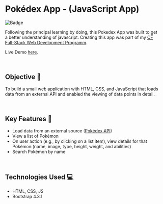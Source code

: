 # Pokédex App - (JavaScript App)
![Badge](https://img.shields.io/badge/demo-online-green)

Following the principal learning by doing, this Pokedex App was built to get a better understanding of javascript.
Creating this app was part of my [CF Full-Stack Web Development Programm](https://careerfoundry.com/en/courses/become-a-web-developer/).

Live Demo [here](https://almanowski.github.io/pokedex-app/).

<p>&nbsp;</p>

## Objective :memo:
To build a small web application with HTML, CSS, and JavaScript that loads data from an external API and enabled the viewing of data points in detail.

<p>&nbsp;</p>

## Key Features :key:
* Load data from an external source ([Pokédex API](https://pokeapi.co/))
* View a list of Pokémon
* On user action (e.g., by clicking on a list item), view details for that Pokémon (name, image, type, height, weight, and abilities)
* Search Pokémon by name

<p>&nbsp;</p>

## Technologies Used :computer: 
* HTML, CSS, JS
* Bootstrap 4.3.1
